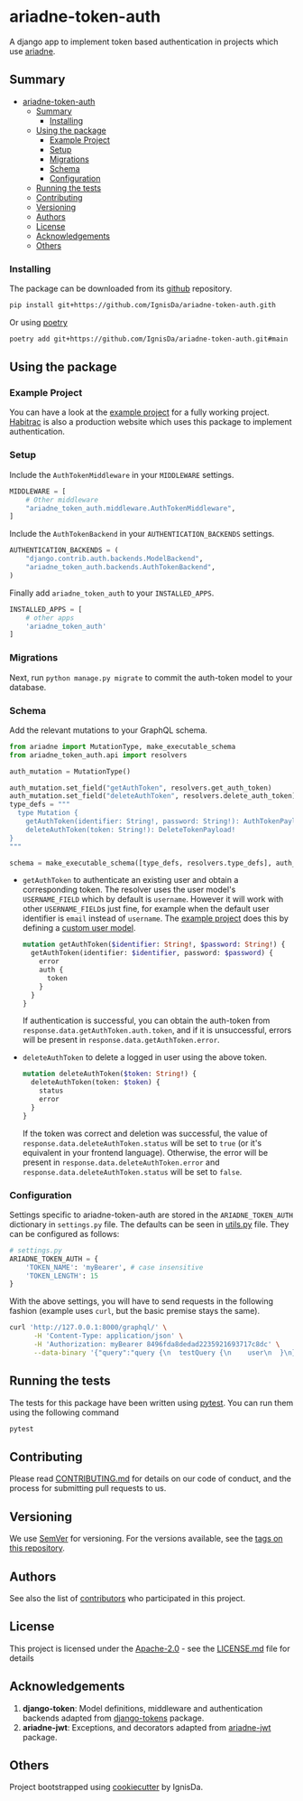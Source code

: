 # ariadne-token-auth

A django app to implement token based authentication in projects which use
[ariadne](https://ariadnegraphql.org/).

## Summary

- [ariadne-token-auth](#ariadne-token-auth)
  - [Summary](#summary)
    - [Installing](#installing)
  - [Using the package](#using-the-package)
    - [Example Project](#example-project)
    - [Setup](#setup)
    - [Migrations](#migrations)
    - [Schema](#schema)
    - [Configuration](#configuration)
  - [Running the tests](#running-the-tests)
  - [Contributing](#contributing)
  - [Versioning](#versioning)
  - [Authors](#authors)
  - [License](#license)
  - [Acknowledgements](#acknowledgements)
  - [Others](#others)

### Installing

The package can be downloaded from its
[github](https://github.com/IgnisDa/ariadne-token-auth) repository.

```bash
pip install git+https://github.com/IgnisDa/ariadne-token-auth.gith
```

Or using [poetry](https://python-poetry.org/)

```bash
poetry add git+https://github.com/IgnisDa/ariadne-token-auth.git#main
```

## Using the package

### Example Project

You can have a look at the [example project](./example_project) for a fully
working project. [Habitrac](https://github.com/IgnisDa/habitrac) is also a production
website which uses this package to implement authentication.

### Setup

Include the `AuthTokenMiddleware` in your `MIDDLEWARE` settings.

```python
MIDDLEWARE = [
    # Other middleware
    "ariadne_token_auth.middleware.AuthTokenMiddleware",
]
```

Include the `AuthTokenBackend` in your `AUTHENTICATION_BACKENDS` settings.

```python
AUTHENTICATION_BACKENDS = (
    "django.contrib.auth.backends.ModelBackend",
    "ariadne_token_auth.backends.AuthTokenBackend",
)
```

Finally add `ariadne_token_auth` to your `INSTALLED_APPS`.

```python
INSTALLED_APPS = [
    # other apps
    'ariadne_token_auth'
]
```

### Migrations

Next, run `python manage.py migrate` to commit the auth-token model to your database.

### Schema

Add the relevant mutations to your GraphQL schema.

```python
from ariadne import MutationType, make_executable_schema
from ariadne_token_auth.api import resolvers

auth_mutation = MutationType()

auth_mutation.set_field("getAuthToken", resolvers.get_auth_token)
auth_mutation.set_field("deleteAuthToken", resolvers.delete_auth_token)
type_defs = """
  type Mutation {
    getAuthToken(identifier: String!, password: String!): AuthTokenPayload!
    deleteAuthToken(token: String!): DeleteTokenPayload!
}
"""

schema = make_executable_schema([type_defs, resolvers.type_defs], auth_mutation)
```

- `getAuthToken` to authenticate an existing user and obtain a corresponding token. The
  resolver uses the user model's `USERNAME_FIELD` which by default is `username`. However
  it will work with other `USERNAME_FIELD`s just fine, for example when the default user
  identifier is `email` instead of `username`. The [example project](#example-project) does
  this by defining a
  [custom user model](https://docs.djangoproject.com/en/3.1/topics/auth/customizing/#specifying-a-custom-user-model).

  ```graphql
  mutation getAuthToken($identifier: String!, $password: String!) {
    getAuthToken(identifier: $identifier, password: $password) {
      error
      auth {
        token
      }
    }
  }
  ```

  If authentication is successful, you can obtain the auth-token from
  `response.data.getAuthToken.auth.token`, and if it is unsuccessful, errors will
  be present in `response.data.getAuthToken.error`.

- `deleteAuthToken` to delete a logged in user using the above token.

  ```graphql
  mutation deleteAuthToken($token: String!) {
    deleteAuthToken(token: $token) {
      status
      error
    }
  }
  ```

  If the token was correct and deletion was successful, the value of
  `response.data.deleteAuthToken.status` will be set to `true` (or it's equivalent in your
  frontend language). Otherwise, the error will be present in
  `response.data.deleteAuthToken.error` and `response.data.deleteAuthToken.status` will be
  set to `false`.

### Configuration

Settings specific to ariadne-token-auth are stored in the `ARIADNE_TOKEN_AUTH` dictionary
in `settings.py` file. The defaults can be seen in [utils.py](./ariadne_token_auth/utils.py)
file. They can be configured as follows:

```python
# settings.py
ARIADNE_TOKEN_AUTH = {
    'TOKEN_NAME': 'myBearer', # case insensitive
    'TOKEN_LENGTH': 15
}
```

With the above settings, you will have to send requests in the following fashion (example
uses `curl`, but the basic premise stays the same).

```bash
curl 'http://127.0.0.1:8000/graphql/' \
      -H 'Content-Type: application/json' \
      -H 'Authorization: myBearer 8496fda8dedad2235921693717c8dc' \
      --data-binary '{"query":"query {\n  testQuery {\n    user\n  }\n}"}'
```

## Running the tests

The tests for this package have been written using
[pytest](https://docs.pytest.org/en/stable/). You can run them using the following command

```bash
pytest
```

## Contributing

Please read [CONTRIBUTING.md](CONTRIBUTING.md) for details on our code
of conduct, and the process for submitting pull requests to us.

## Versioning

We use [SemVer](http://semver.org/) for versioning. For the versions
available, see the [tags on this
repository](https://github.com/PurpleBooth/a-good-readme-template/tags).

## Authors

See also the list of [contributors](contributors.md) who participated in this project.

## License

This project is licensed under the
[Apache-2.0](https://www.apache.org/licenses/LICENSE-2.0) - see the
[LICENSE.md](LICENSE.md) file for details

## Acknowledgements

1. **django-token**: Model definitions, middleware and authentication backends adapted from
   [django-tokens](https://github.com/jasonbeverage/django-token) package.
2. **ariadne-jwt**: Exceptions, and decorators adapted from
   [ariadne-jwt](https://github.com/Usama0121/ariadne-jwt) package.

## Others

Project bootstrapped using [cookiecutter](https://github.com/IgnisDa/project-cookiecutter)
by IgnisDa.
